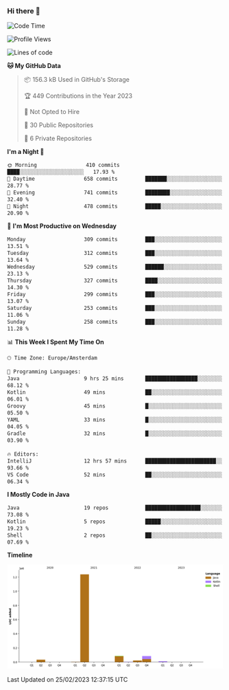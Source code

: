 ### Hi there 👋


<!--START_SECTION:waka-->
![Code Time](http://img.shields.io/badge/Code%20Time-3%2C034%20hrs%2014%20mins-blue)

![Profile Views](http://img.shields.io/badge/Profile%20Views-1-blue)

![Lines of code](https://img.shields.io/badge/From%20Hello%20World%20I%27ve%20Written-1.5%20million%20lines%20of%20code-blue)

**🐱 My GitHub Data** 

> 📦 156.3 kB Used in GitHub's Storage 
 > 
> 🏆 449 Contributions in the Year 2023
 > 
> 🚫 Not Opted to Hire
 > 
> 📜 30 Public Repositories 
 > 
> 🔑 6 Private Repositories 
 > 
**I'm a Night 🦉** 

```text
🌞 Morning                410 commits         ████░░░░░░░░░░░░░░░░░░░░░   17.93 % 
🌆 Daytime                658 commits         ███████░░░░░░░░░░░░░░░░░░   28.77 % 
🌃 Evening                741 commits         ████████░░░░░░░░░░░░░░░░░   32.40 % 
🌙 Night                  478 commits         █████░░░░░░░░░░░░░░░░░░░░   20.90 % 
```
📅 **I'm Most Productive on Wednesday** 

```text
Monday                   309 commits         ███░░░░░░░░░░░░░░░░░░░░░░   13.51 % 
Tuesday                  312 commits         ███░░░░░░░░░░░░░░░░░░░░░░   13.64 % 
Wednesday                529 commits         ██████░░░░░░░░░░░░░░░░░░░   23.13 % 
Thursday                 327 commits         ████░░░░░░░░░░░░░░░░░░░░░   14.30 % 
Friday                   299 commits         ███░░░░░░░░░░░░░░░░░░░░░░   13.07 % 
Saturday                 253 commits         ███░░░░░░░░░░░░░░░░░░░░░░   11.06 % 
Sunday                   258 commits         ███░░░░░░░░░░░░░░░░░░░░░░   11.28 % 
```


📊 **This Week I Spent My Time On** 

```text
🕑︎ Time Zone: Europe/Amsterdam

💬 Programming Languages: 
Java                     9 hrs 25 mins       █████████████████░░░░░░░░   68.12 % 
Kotlin                   49 mins             ██░░░░░░░░░░░░░░░░░░░░░░░   06.01 % 
Groovy                   45 mins             █░░░░░░░░░░░░░░░░░░░░░░░░   05.50 % 
YAML                     33 mins             █░░░░░░░░░░░░░░░░░░░░░░░░   04.05 % 
Gradle                   32 mins             █░░░░░░░░░░░░░░░░░░░░░░░░   03.90 % 

🔥 Editors: 
IntelliJ                 12 hrs 57 mins      ███████████████████████░░   93.66 % 
VS Code                  52 mins             ██░░░░░░░░░░░░░░░░░░░░░░░   06.34 % 
```

**I Mostly Code in Java** 

```text
Java                     19 repos            ██████████████████░░░░░░░   73.08 % 
Kotlin                   5 repos             █████░░░░░░░░░░░░░░░░░░░░   19.23 % 
Shell                    2 repos             ██░░░░░░░░░░░░░░░░░░░░░░░   07.69 % 
```



**Timeline**

![Lines of Code chart](https://raw.githubusercontent.com/powercasgamer/powercasgamer/master/assets/bar_graph.png)


 Last Updated on 25/02/2023 12:37:15 UTC
<!--END_SECTION:waka-->
